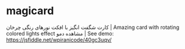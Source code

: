 # magicard
کارت شگفت انگیز با افکت نورهای رنگی چرخان | Amazing card with rotating colored lights effect
مشاهده دمو | See demo:
https://jsfiddle.net/wpiranicode/40gc3uqv/
